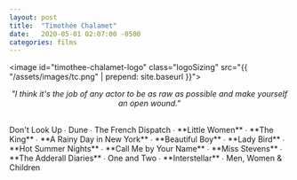```yaml
---
layout: post
title:  "Timothée Chalamet"
date:   2020-05-01 02:07:00 -0500
categories: films
---
```


<image id="timothee-chalamet-logo" class="logoSizing" src="{{ "/assets/images/tc.png" | prepend: site.baseurl }}"></image>
<br>
<p style="text-align: center; font-style: italic">"I think it's the job of any actor to be as raw as possible and make yourself an open wound."</p>
<br>
Don't Look Up ∙
Dune ∙
The French Dispatch ∙
<span class="tc_color">**Little Women**</span> ∙
<span class="tc_color">**The King**</span> ∙
<span class="tc_color">**A Rainy Day in New York**</span> ∙
<span class="tc_color">**Beautiful Boy**</span> ∙
<span class="tc_color">**Lady Bird**</span> ∙
<span class="tc_color">**Hot Summer Nights**</span> ∙
<span class="tc_color">**Call Me by Your Name**</span> ∙
<span class="tc_color">**Miss Stevens**</span> ∙
<span class="tc_color">**The Adderall Diaries**</span> ∙
One and Two ∙
<span class="tc_color">**Interstellar**</span> ∙
Men, Women & Children
